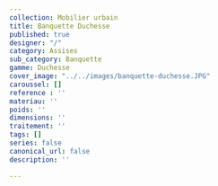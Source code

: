 ```yaml
---
collection: Mobilier urbain
title: Banquette Duchesse
published: true
designer: "/"
category: Assises
sub_category: Banquette
gamme: Duchesse
cover_image: "../../images/banquette-duchesse.JPG"
caroussel: []
reference : ''
materiau: ''
poids: ''
dimensions: ''
traitement: ''
tags: []
series: false
canonical_url: false
description: ''

---
```

